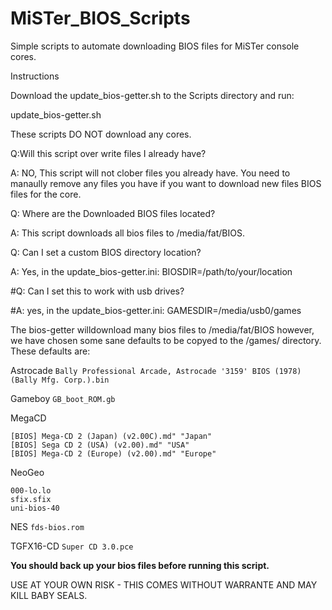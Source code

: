# MiSTer_BIOS_Scripts 
Simple scripts to automate downloading BIOS files for MiSTer console cores.

Instructions

Download the update_bios-getter.sh to the Scripts directory and run:

update_bios-getter.sh

These scripts DO NOT download any cores. 

Q:Will this script over write files I already have?

A: NO, This script will not clober files you already have. You need to manaully remove any files you have if you want to download new files BIOS files for the core.

Q: Where are the Downloaded BIOS files located?

A: This script downloads all bios files to /media/fat/BIOS.

Q: Can I set a custom BIOS directory location?

A: Yes, in the update_bios-getter.ini: BIOSDIR=/path/to/your/location

#Q: Can I set this to work with usb drives?

#A: yes, in the update_bios-getter.ini: GAMESDIR=/media/usb0/games

The bios-getter willdownload many bios files to /media/fat/BIOS however, we have chosen some sane defaults to be copyed to the /games/<console> directory. These defaults are:
  
  Astrocade
  ```Bally Professional Arcade, Astrocade '3159' BIOS (1978)(Bally Mfg. Corp.).bin```
  
  Gameboy
  ```GB_boot_ROM.gb```
  
  MegaCD    
  ```
  [BIOS] Mega-CD 2 (Japan) (v2.00C).md" "Japan"
  [BIOS] Sega CD 2 (USA) (v2.00).md" "USA"
  [BIOS] Mega-CD 2 (Europe) (v2.00).md" "Europe"
 ```
 
 NeoGeo     
 ```
 000-lo.lo
 sfix.sfix
 uni-bios-40
 ```
 
 NES
 ```fds-bios.rom```
 
 TGFX16-CD
 ```Super CD 3.0.pce```

**You should back up your bios files before running this script.**

USE AT YOUR OWN RISK - THIS COMES WITHOUT WARRANTE AND MAY KILL BABY SEALS.
